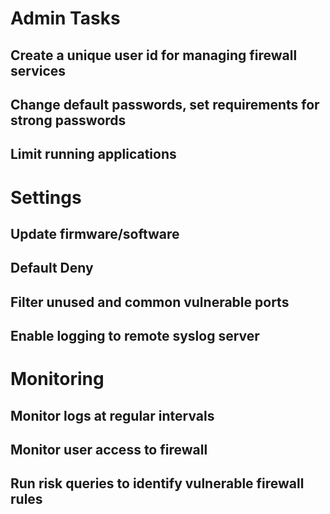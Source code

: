 # Admin Tasks
## Create a unique user id for managing firewall services
## Change default passwords, set requirements for strong passwords
## Limit running applications

# Settings
## Update firmware/software
## Default Deny
## Filter unused and common vulnerable ports
## Enable logging to remote syslog server

# Monitoring
## Monitor logs at regular intervals
## Monitor user access to firewall
## Run risk queries to identify vulnerable firewall rules